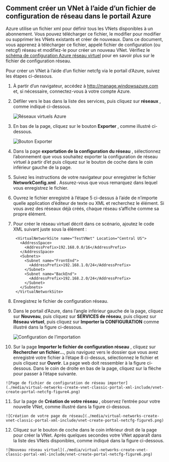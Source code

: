 ## <a name="how-to-create-a-vnet-using-a-network-config-file-in-the-azure-portal"></a>Comment créer un VNet à l’aide d’un fichier de configuration de réseau dans le portail Azure

Azure utilise un fichier xml pour définir tous les VNets disponibles à un abonnement. Vous pouvez télécharger ce fichier, le modifier pour modifier ou supprimer les VNets existants et créer de nouveaux. Dans ce document, vous apprenez à télécharger ce fichier, appelé fichier de configuration (ou netcgf) réseau et modifiez-le pour créer un nouveau VNet. Vérifiez le [schéma de configuration Azure réseau virtuel](https://msdn.microsoft.com/library/azure/jj157100.aspx) pour en savoir plus sur le fichier de configuration réseau.

Pour créer un VNet à l’aide d’un fichier netcfg via le portail d’Azure, suivez les étapes ci-dessous.

1. À partir d’un navigateur, accédez à http://manage.windowsazure.com et, si nécessaire, connectez-vous à votre compte Azure.
2. Défiler vers le bas dans la liste des services, puis cliquez sur **réseaux** , comme indiqué ci-dessous.

    ![Réseaux virtuels Azure](./media/virtual-networks-create-vnet-classic-portal-xml-include/vnet-create-portal-netcfg-figure1.gif)

3. En bas de la page, cliquez sur le bouton **Exporter** , comme illustré ci-dessous.

    ![Bouton Exporter](./media/virtual-networks-create-vnet-classic-portal-xml-include/vnet-create-portal-netcfg-figure2.png)

4. Dans la page **exportation de la configuration du réseau** , sélectionnez l’abonnement que vous souhaitez exporter la configuration de réseau virtuel à partir d’et puis cliquez sur le bouton de coche dans le coin inférieur gauche de la page.
5. Suivez les instructions de votre navigateur pour enregistrer le fichier **NetworkConfig.xml** . Assurez-vous que vous remarquez dans lequel vous enregistrez le fichier.
6. Ouvrez le fichier enregistré à l’étape 5 ci-dessus à l’aide de n’importe quelle application d’éditeur de texte ou XML et recherchez le **<VirtualNetworkSites>** élément. Si vous avez des réseaux déjà créés, chaque réseau s’affiche comme sa propre **<VirtualNetworkSite>** élément.
7. Pour créer le réseau virtuel décrit dans ce scénario, ajoutez le code XML suivant juste sous la **<VirtualNetworkSites>** élément :

        <VirtualNetworkSite name="TestVNet" Location="Central US">
          <AddressSpace>
            <AddressPrefix>192.168.0.0/16</AddressPrefix>
          </AddressSpace>
          <Subnets>
            <Subnet name="FrontEnd">
              <AddressPrefix>192.168.1.0/24</AddressPrefix>
            </Subnet>
            <Subnet name="BackEnd">
              <AddressPrefix>192.168.2.0/24</AddressPrefix>
            </Subnet>
          </Subnets>
        </VirtualNetworkSite>

8.  Enregistrez le fichier de configuration réseau.
9.  Dans le portail d’Azure, dans l’angle inférieur gauche de la page, cliquez sur **Nouveau**, puis cliquez sur **SERVICES de réseau**, puis cliquez sur **Réseau virtuel**, puis cliquez sur **Importer la CONFIGURATION** comme illustré dans la figure ci-dessous.

    ![Configuration de l’importation](./media/virtual-networks-create-vnet-classic-portal-xml-include/vnet-create-portal-netcfg-figure3.gif)

10.  Sur la page **Importer le fichier de configuration réseau** , cliquez sur **Rechercher un fichier...**, puis naviguez vers le dossier que vous avez enregistré votre fichier à l’étape 8 ci-dessus, sélectionnez le fichier et puis cliquez sur **Ouvrir**. La page web doit ressembler à la figure ci-dessous. Dans le coin de droite en bas de la page, cliquez sur la flèche pour passer à l’étape suivante.

    ![Page de fichier de configuration de réseau importer](./media/virtual-networks-create-vnet-classic-portal-xml-include/vnet-create-portal-netcfg-figure4.png)

11.   Sur la page de **Création de votre réseau** , observez l’entrée pour votre nouvelle VNet, comme illustré dans la figure ci-dessous.

    ![Création de votre page de réseau](./media/virtual-networks-create-vnet-classic-portal-xml-include/vnet-create-portal-netcfg-figure5.png)

12.   Cliquez sur le bouton de coche dans le coin inférieur droit de la page pour créer la VNet. Après quelques secondes votre VNet apparaît dans la liste des VNets disponibles, comme indiqué dans la figure ci-dessous.

    ![Nouveau réseau virtuel](./media/virtual-networks-create-vnet-classic-portal-xml-include/vnet-create-portal-netcfg-figure6.png)